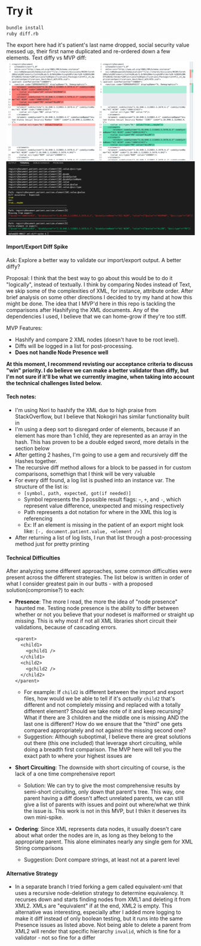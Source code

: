 # Try it
```
bundle install
ruby diff.rb
```

The export here had it's patient's last name dropped, social security value messed up, their first name duplicated and re-ordered down a few elements. Text diffy vs MVP diff:
![text](https://github.com/dompham/xml-diff-spike/blob/master/img/text_diffy.png)
![logical](https://github.com/dompham/xml-diff-spike/blob/master/img/xml_differ.png)


#### Import/Export Diff Spike
  Ask: Explore a better way to validate our import/export output.  A better diffy?

Proposal: I think that the best way to go about this would be to do it "logically", instead of textually.  I think by comparing Nodes instead of Text, we skip some of the complexities of XML, for instance, attribute order. After brief analysis on some other directions I decided to try my hand at how this might be done. The idea that I MVP'd here in this repo is tackling the comparisons after Hashifying the XML documents.  Any of the dependencies I used, I believe that we can home-grow if they're too stiff.

MVP Features:
- Hashify and compare 2 XML nodes (doesn't have to be root level).
- Diffs will be logged in a list for post-processing.
- **Does not handle Node Presence well**

**At this moment, I recommend revisting our acceptance criteria to discuss "win" priority.  I do believe we can make a better validator than diffy, but I'm not sure if it'll be what we currently imagine, when taking into account the technical challenges listed below.**
#### Tech notes:
- I'm using Nori to hashify the XML due to high praise from StackOverflow, but I believe that Nokogiri has similar functionality built in
- I'm using a deep sort to disregard order of elements, because if an element has more than 1 child, they are represented as an array in the hash.  This has proven to be a double edged sword, more details in the section below
- After getting 2 hashes, I'm going to use a gem and recursively diff the Hashes together.
- The recursive diff method allows for a block to be passed in for custom comparisons, somethign that I think will be very valuable
- For every diff found, a log list is pushed into an instance var.  The structure of the list is:
    - `[symbol, path, expected, got(if needed)]`
    - Symbol represents the 3 possible result flags: `~`, `+`, and `-`, which represent value difference, unexpected and missing respectively
    - Path represents a dot notation for where in the XML this log is referencing
    - Ex: If an element is missing in the patient of an export might look like: `[-, document.patient.value, <element />]`
- After returning a list of log lists, I run that list through a post-processing method just for pretty printing

#### Technical Difficulties
After analyzing some different approaches, some common difficulties were present across the different strategies.  The list below is written in order of what I consider greatest pain in our butts - with a proposed solution(compromise?) to each:
- **Presence**:  The more I read, the more the idea of "node presence" haunted me.  Testing node presence is the ability to differ between whether or not you believe that your nodeset is malformed or straight up *missing*.  This is why most if not all XML libraries short circuit their validations, because of cascading errors.
    ```
    <parent>
      <child1>
        <gchild1 />
      </child1>
      <child2>
        <gchild2 />
      </child2>
    </parent>
    ```
    - For example: If `child2` is different between the import and export files, how would we be able to tell if it's *actually* `child2` that's different and not completely missing and replaced with a totally different element?  Should we take note of it and keep recursing? What if there are 3 children and the middle one is missing AND the last one is different?  How do we ensure that the "third" one gets compared appropriately and not against the missing second one?
    - Suggestion: Although suboptimal, I believe there are great solutions out there (this one included) that leverage short circuiting, while doing a breadth first comparison.  The MVP here will tell you the exact path to where your highest issues are

- **Short Circuiting**: The downside with short circuiting of course, is the lack of a one time comprehensive report
    - Solution: We can try to give the most comprehensive results by semi-short circuiting, only down that parent's tree.  This way, one parent having a diff doesn't affect unrelated parents, we can still give a list of parents with issues and point out where/what we think the issue is. This work is not in this MVP, but I thikn it deserves its own mini-spike.
- **Ordering**: Since XML represents data nodes, it usually doesn't care about what order the nodes are in, as long as they belong to the appropriate parent.  This alone eliminates nearly any single gem for XML String comparisons
    - Suggestion: Dont compare strings, at least not at a parent level

#### Alternative Strategy
- In a separate branch I tried forking a gem called equivalent-xml that uses a recursive node-deletion strategy to determine equivalency.  It recurses down and starts finding nodes from XML1 and deleting it from XML2.  XMLs are "equivalent" if at the end, XML2 is empty.  This alternative was interesting, especially after I added more logging to make it diff instead of only boolean testing, but it runs into the same Presence issues as listed above.  Not being able to delete a parent from XML2 will render that specific hierarchy `invalid`, which is fine for a validator - not so fine for a differ
